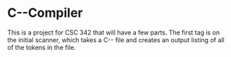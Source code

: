 C--Compiler
===========

This is a project for CSC 342 that will have a few parts. The first tag is on the initial scanner, which takes a C-- file and 
creates an output listing of all of the tokens in the file.

